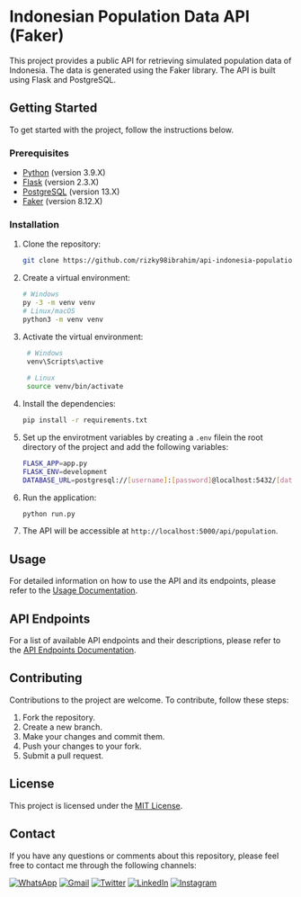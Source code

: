 # Indonesian Population Data API (Faker)

This project provides a public API for retrieving simulated population data of Indonesia. The data is generated using the Faker library. The API is built using Flask and PostgreSQL.

## Getting Started

To get started with the project, follow the instructions below.

### Prerequisites

- [Python](https://www.python.org/) (version 3.9.X)
- [Flask](https://flask.palletsprojects.com/) (version 2.3.X)
- [PostgreSQL](https://www.postgresql.org/) (version 13.X)
- [Faker](https://faker.readthedocs.io/) (version 8.12.X)

### Installation

1. Clone the repository:

   ```bash
   git clone https://github.com/rizky98ibrahim/api-indonesia-population.git
   ```

2. Create a virtual environment:

   ```bash
   # Windows
   py -3 -m venv venv
   # Linux/macOS
   python3 -m venv venv
   ```

3. Activate the virtual environment:

   ```bash
    # Windows
    venv\Scripts\active
    
    # Linux
    source venv/bin/activate    
    ```

4. Install the dependencies:

   ```bash
   pip install -r requirements.txt
   ```

5. Set up the envirotment variables by creating a `.env` filein the root directory of the project and add the following variables:

   ```bash
   FLASK_APP=app.py
   FLASK_ENV=development
   DATABASE_URL=postgresql://[username]:[password]@localhost:5432/[database_name]
   ```

6. Run the application:

   ```bash
   python run.py
   ```

7. The API will be accessible at `http://localhost:5000/api/population`.

## Usage

For detailed information on how to use the API and its endpoints, please refer to the [Usage Documentation](documentation/usage.md).

## API Endpoints

For a list of available API endpoints and their descriptions, please refer to the [API Endpoints Documentation](documentation/api-endpoints.md).

## Contributing

Contributions to the project are welcome. To contribute, follow these steps:

1. Fork the repository.
2. Create a new branch.
3. Make your changes and commit them.
4. Push your changes to your fork.
5. Submit a pull request.

## License

This project is licensed under the [MIT License](LICENSE).

## Contact

If you have any questions or comments about this repository, please feel free to contact me through the following channels:

[![WhatsApp](https://img.shields.io/badge/WhatsApp-25D366?style=for-the-badge&logo=whatsapp&logoColor=white)](https://wa.me/6287808740020)
[![Gmail](https://img.shields.io/badge/Gmail-D14836?style=for-the-badge&logo=gmail&logoColor=white)](mailto:rizky98ibrahim@gmail.com)
[![Twitter](https://img.shields.io/badge/Twitter-1DA1F2?style=for-the-badge&logo=twitter&logoColor=white)](https://twitter.com/rizky98ibrahim)
[![LinkedIn](https://img.shields.io/badge/LinkedIn-0077B5?style=for-the-badge&logo=linkedin&logoColor=white)](https://www.linkedin.com/in/rizky98ibrahim/)
[![Instagram](https://img.shields.io/badge/Instagram-E4405F?style=for-the-badge&logo=instagram&logoColor=white)](https://instagram.com/rizky98ibrahim)

